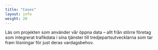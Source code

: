 ```yaml
---
title: "Cases"
layout: info
weight: 20
---
```

Läs om projekten som använder vår öppna data – allt från större företag som integrerat trafikdata i sina tjänster till tredjepartsutvecklarna som tar fram lösningar för just deras vardagsbehov.
